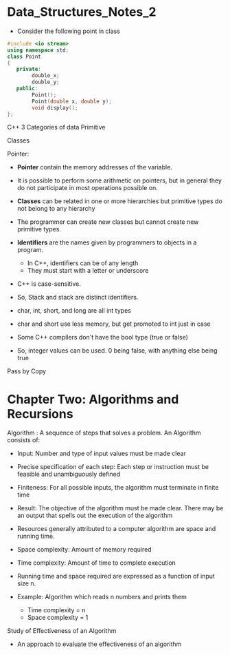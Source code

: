 # Data_Structures_Notes_2
* Consider the following point in class
```cpp
#include <io stream>
using namespace std;
class Point
{
   private:
        double_x;
        double_y;
   public:
        Point();
        Point(double x, double y);
        void display();
};
```
C++ 3 Categories of data
Primitive

Classes

Pointer: 
* **Pointer** contain the memory addresses of the variable.
* It is possible to perform some arithmetic on pointers, but in general they do not participate in most operations possible on.


* **Classes** can be related in one or more hierarchies but primitive types do not belong to any hierarchy
* The programmer can create new classes but cannot create new primitive types.


* **Identifiers** are the names given by programmers to objects in a program.
  * In C++, identifiers can be of any length
  * They must start with a letter or underscore


* C++ is case-sensitive.
* So, Stack and stack are distinct identifiers.


* char, int, short, and long are all int types
* char and short use less memory, but get promoted to int just in case
* Some C++ compilers don't have the bool type (true or false)
* So, integer values can be used. 0 being false, with anything else being true

Pass by Copy


# Chapter Two: Algorithms and Recursions
Algorithm : A sequence of steps that solves a problem.
An Algorithm consists of:
- Input: Number and type of input values must be made clear
- Precise specification of each step: Each step or instruction must be feasible and unambiguously defined
- Finiteness: For all possible inputs, the algorithm must terminate in finite time
- Result: The objective of the algorithm must be made clear. There may be an output that spells out the execution of the algorithm
- Resources generally attributed to a computer algorithm are space and running time.
- Space complexity: Amount of memory required
- Time complexity: Amount of time to complete execution


- Running time and space required are expressed as a function of input size n.
- Example: Algorithm which reads n numbers and prints them
  - Time complexity = n
  - Space complexity = 1


Study of Effectiveness of an Algorithm
- An approach to evaluate the effectiveness of an algorithm